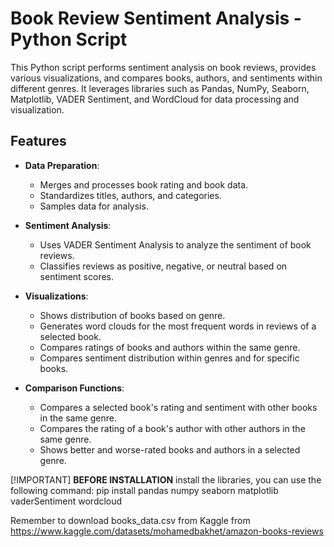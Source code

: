 # **Book Review Sentiment Analysis - Python Script**

This Python script performs sentiment analysis on book reviews, provides various visualizations, and compares books, authors, and sentiments within different genres. It leverages libraries such as Pandas, NumPy, Seaborn, Matplotlib, VADER Sentiment, and WordCloud for data processing and visualization.

## **Features**

- **Data Preparation**:
  - Merges and processes book rating and book data.
  - Standardizes titles, authors, and categories.
  - Samples data for analysis.

- **Sentiment Analysis**:
  - Uses VADER Sentiment Analysis to analyze the sentiment of book reviews.
  - Classifies reviews as positive, negative, or neutral based on sentiment scores.

- **Visualizations**:
  - Shows distribution of books based on genre.
  - Generates word clouds for the most frequent words in reviews of a selected book.
  - Compares ratings of books and authors within the same genre.
  - Compares sentiment distribution within genres and for specific books.

- **Comparison Functions**:
  - Compares a selected book's rating and sentiment with other books in the same genre.
  - Compares the rating of a book's author with other authors in the same genre.
  - Shows better and worse-rated books and authors in a selected genre.

[!IMPORTANT]
**BEFORE INSTALLATION**
install the libraries, you can use the following command:
pip install pandas numpy seaborn matplotlib vaderSentiment wordcloud

Remember to download books_data.csv from Kaggle from https://www.kaggle.com/datasets/mohamedbakhet/amazon-books-reviews
